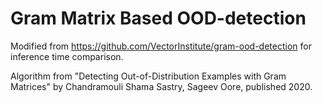 # Gram Matrix Based OOD-detection

Modified from https://github.com/VectorInstitute/gram-ood-detection for inference time comparison.

Algorithm from "Detecting Out-of-Distribution Examples with Gram Matrices"
by Chandramouli Shama Sastry, Sageev Oore, published 2020.